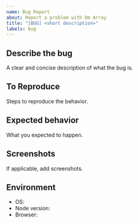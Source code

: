 ```yaml
---
name: Bug Report
about: Report a problem with Om Array
title: "[BUG] <short description>"
labels: bug
---
```


## Describe the bug

A clear and concise description of what the bug is.

## To Reproduce

Steps to reproduce the behavior.

## Expected behavior

What you expected to happen.

## Screenshots

If applicable, add screenshots.

## Environment

- OS:
- Node version:
- Browser:
